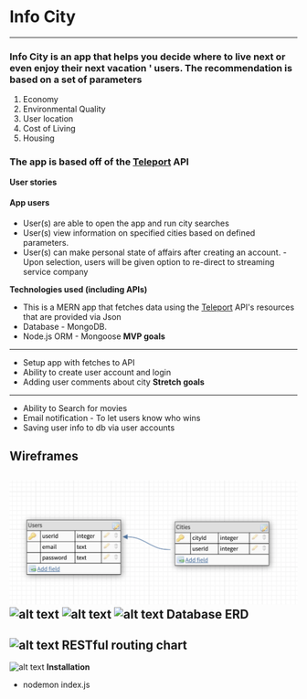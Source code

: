 # Info City
***

### **Info City** is an app that helps you decide where to live next or even enjoy their next vacation ' users. The recommendation is based on a set of parameters
1. Economy
2. Environmental Quality
3. User location
4. Cost of Living
5. Housing
### The app is based off of the [Teleport](https://developers.teleport.org/) API

**User stories**

#### App users
- User(s) are able to open the app and run city searches
- User(s) view information on specified cities based on defined parameters.
- User(s) can make personal state of affairs after creating an account.
        - Upon selection, users will be given option to re-direct to streaming service company

**Technologies used (including APIs)**

- This is a MERN app that fetches data using the [Teleport](https://developers.teleport.org/) API's resources that are provided via Json
- Database - MongoDB.
- Node.js ORM - Mongoose
**MVP goals**
---
- Setup app with fetches to API
- Ability to create user account and login
- Adding user comments about city
**Stretch goals**
---
- Ability to Search for movies
- Email notification - To let users know who wins
- Saving user info to db via user accounts

**Wireframes**
---
![alt text](erd.png)
![alt text](public/images/box.png)
![alt text](public/images/login.png)
![alt text](public/images/dashboatd.png)
**Database ERD**
---
![alt text](public/images/erdme.png)
**RESTful routing chart**
---
![alt text](public/images/routes.png)
**Installation**
- nodemon index.js